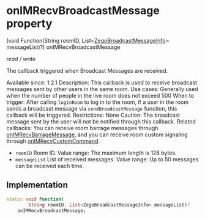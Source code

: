 


# onIMRecvBroadcastMessage property







(void Function(String roomID, List&lt;[ZegoBroadcastMessageInfo](../../zego_uikit_prebuilt_live_audio_room/ZegoBroadcastMessageInfo-class.md)> messageList)?) onIMRecvBroadcastMessage
  
_<span class="feature">read / write</span>_



<p>The callback triggered when Broadcast Messages are received.</p>
<p>Available since: 1.2.1
Description: This callback is used to receive broadcast messages sent by other users in the same room.
Use cases: Generally used when the number of people in the live room does not exceed 500
When to trigger: After calling <code>loginRoom</code> to log in to the room, if a user in the room sends a broadcast message via <code>sendBroadcastMessage</code> function, this callback will be triggered.
Restrictions: None
Caution: The broadcast message sent by the user will not be notified through this callback.
Related callbacks: You can receive room barrage messages through <a href="../../zego_uikit_prebuilt_live_audio_room/ZegoExpressEngine/onIMRecvBarrageMessage.md">onIMRecvBarrageMessage</a>, and you can receive room custom signaling through <a href="../../zego_uikit_prebuilt_live_audio_room/ZegoExpressEngine/onIMRecvCustomCommand.md">onIMRecvCustomCommand</a>.</p>
<ul>
<li><code>roomID</code> Room ID. Value range: The maximum length is 128 bytes.</li>
<li><code>messageList</code> List of received messages. Value range: Up to 50 messages can be received each time.</li>
</ul>



## Implementation

```dart
static void Function(
        String roomID, List<ZegoBroadcastMessageInfo> messageList)?
    onIMRecvBroadcastMessage;
```







